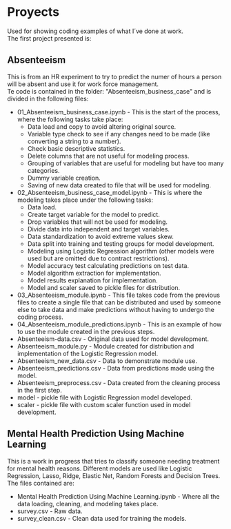 # Proyects
Used for showing coding examples of what I´ve done at work.  
The first project presented is:  
## Absenteeism  
This is from an HR experiment to try to predict the numer of hours a person will be absent and use it for work force management.  
Te code is contained in the folder: "Absenteeism_business_case" and is divided in the following files:  
* 01_Absenteeism_business_case.ipynb - This is the start of the process, where the following tasks take place:  
  * Data load and copy to avoid altering original source.  
  * Variable type check to see if any changes need to be made (like converting a string to a number).  
  * Check basic descriptive statistics.  
  * Delete columns that are not useful for modeling process.  
  * Grouping of variables that are useful for modeling but have too many categories.  
  * Dummy variable creation.  
  * Saving of new data created to file that will be used for modeling.  
* 02_Absenteeism_business_case_model.ipynb - This is where the modeling takes place under the following tasks:  
  * Data load.  
  * Create target variable for the model to predict.  
  * Drop variables that will not be used for modeling.  
  * Divide data into independent and target variables.  
  * Data standardization to avoid extreme values skew.  
  * Data split into training and testing groups for model development.  
  * Modeling using Logistic Regression algorithm (other models were used but are omitted due to contract restrictions).  
  * Model accuracy test calculating predictions on test data.  
  * Model algorithm extraction for implementation.  
  * Model results explanation for implementation.  
  * Model and scaler saved to pickle files for distribution.  
* 03_Absenteeism_module.ipynb - This file takes code from the previous files to create a single file that can be distributed and used by someone else to take data and make predictions without having to undergo the coding process.  
* 04_Absenteeism_module_predictions.ipynb - This is an example of how to use the module created in the previous steps.  
* Absenteeism-data.csv - Original data used for model development.  
* Absenteeism_module.py - Module created for distribution and implementation of the Logistic Regression model.  
* Absenteeism_new_data.csv - Data to demonstrate module use.  
* Absenteeism_predictions.csv - Data from predictions made using the model.  
* Absenteeism_preprocess.csv - Data created from the cleaning process in the first step.  
* model - pickle file with Logistic Regression model developed.  
* scaler - pickle file with custom scaler function used in model development.  
## Mental Health Prediction Using Machine Learning  
This is a work in progress that tries to classify someone needing treatment for mental health reasons. Different models are used like Logistic Regression, Lasso, Ridge, Elastic Net, Random Forests and Decision Trees.  
The files contained are:  
* Mental Health Prediction Using Machine Learning.ipynb - Where all the data loading, cleaning, and modeling takes place.  
* survey.csv - Raw data.  
* survey_clean.csv - Clean data used for training the models.  
